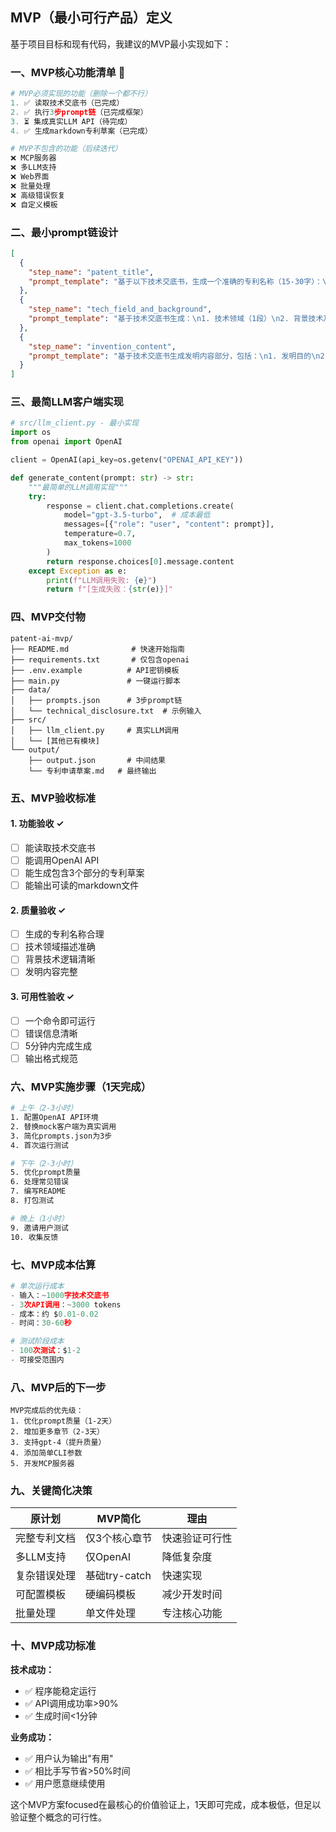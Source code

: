 ## MVP（最小可行产品）定义

基于项目目标和现有代码，我建议的MVP最小实现如下：

### 一、MVP核心功能清单 🎯

```python
# MVP必须实现的功能（删除一个都不行）
1. ✅ 读取技术交底书（已完成）
2. ✅ 执行3步prompt链（已完成框架）
3. ⏳ 集成真实LLM API（待完成）
4. ✅ 生成markdown专利草案（已完成）

# MVP不包含的功能（后续迭代）
❌ MCP服务器
❌ 多LLM支持
❌ Web界面
❌ 批量处理
❌ 高级错误恢复
❌ 自定义模板
```

### 二、最小prompt链设计

```json
[
  {
    "step_name": "patent_title",
    "prompt_template": "基于以下技术交底书，生成一个准确的专利名称（15-30字）：\n\n{disclosure}\n\n专利名称："
  },
  {
    "step_name": "tech_field_and_background",
    "prompt_template": "基于技术交底书生成：\n1. 技术领域（1段）\n2. 背景技术及存在的问题（2-3段）\n\n技术交底书：\n{disclosure}\n\n输出："
  },
  {
    "step_name": "invention_content",
    "prompt_template": "基于技术交底书生成发明内容部分，包括：\n1. 发明目的\n2. 技术方案\n3. 有益效果\n\n技术交底书：\n{disclosure}\n\n输出："
  }
]
```

### 三、最简LLM客户端实现

```python
# src/llm_client.py - 最小实现
import os
from openai import OpenAI

client = OpenAI(api_key=os.getenv("OPENAI_API_KEY"))

def generate_content(prompt: str) -> str:
    """最简单的LLM调用实现"""
    try:
        response = client.chat.completions.create(
            model="gpt-3.5-turbo",  # 成本最低
            messages=[{"role": "user", "content": prompt}],
            temperature=0.7,
            max_tokens=1000
        )
        return response.choices[0].message.content
    except Exception as e:
        print(f"LLM调用失败: {e}")
        return f"[生成失败：{str(e)}]"
```

### 四、MVP交付物

```
patent-ai-mvp/
├── README.md              # 快速开始指南
├── requirements.txt       # 仅包含openai
├── .env.example          # API密钥模板
├── main.py               # 一键运行脚本
├── data/
│   ├── prompts.json      # 3步prompt链
│   └── technical_disclosure.txt  # 示例输入
├── src/
│   ├── llm_client.py     # 真实LLM调用
│   └── [其他已有模块]
└── output/
    ├── output.json       # 中间结果
    └── 专利申请草案.md   # 最终输出
```

### 五、MVP验收标准

#### 1. 功能验收 ✓
- [ ] 能读取技术交底书
- [ ] 能调用OpenAI API
- [ ] 能生成包含3个部分的专利草案
- [ ] 能输出可读的markdown文件

#### 2. 质量验收 ✓
- [ ] 生成的专利名称合理
- [ ] 技术领域描述准确
- [ ] 背景技术逻辑清晰
- [ ] 发明内容完整

#### 3. 可用性验收 ✓
- [ ] 一个命令即可运行
- [ ] 错误信息清晰
- [ ] 5分钟内完成生成
- [ ] 输出格式规范

### 六、MVP实施步骤（1天完成）

```bash
# 上午（2-3小时）
1. 配置OpenAI API环境
2. 替换mock客户端为真实调用
3. 简化prompts.json为3步
4. 首次运行测试

# 下午（2-3小时）  
5. 优化prompt质量
6. 处理常见错误
7. 编写README
8. 打包测试

# 晚上（1小时）
9. 邀请用户测试
10. 收集反馈
```

### 七、MVP成本估算

```python
# 单次运行成本
- 输入：~1000字技术交底书
- 3次API调用：~3000 tokens
- 成本：约 $0.01-0.02
- 时间：30-60秒

# 测试阶段成本
- 100次测试：$1-2
- 可接受范围内
```

### 八、MVP后的下一步

```
MVP完成后的优先级：
1. 优化prompt质量（1-2天）
2. 增加更多章节（2-3天）
3. 支持gpt-4（提升质量）
4. 添加简单CLI参数
5. 开发MCP服务器
```

### 九、关键简化决策

| 原计划 | MVP简化 | 理由 |
|--------|---------|------|
| 完整专利文档 | 仅3个核心章节 | 快速验证可行性 |
| 多LLM支持 | 仅OpenAI | 降低复杂度 |
| 复杂错误处理 | 基础try-catch | 快速实现 |
| 可配置模板 | 硬编码模板 | 减少开发时间 |
| 批量处理 | 单文件处理 | 专注核心功能 |

### 十、MVP成功标准

**技术成功：**
- ✅ 程序能稳定运行
- ✅ API调用成功率>90%
- ✅ 生成时间<1分钟

**业务成功：**
- ✅ 用户认为输出"有用"
- ✅ 相比手写节省>50%时间
- ✅ 用户愿意继续使用

这个MVP方案focused在最核心的价值验证上，1天即可完成，成本极低，但足以验证整个概念的可行性。